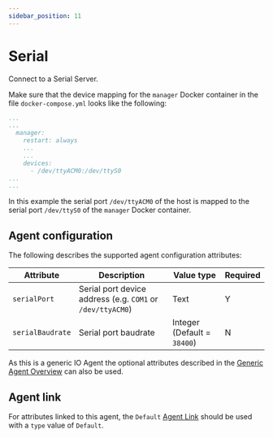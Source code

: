 ```yaml
---
sidebar_position: 11
---
```


# Serial

Connect to a Serial Server.

Make sure that the device mapping for the `manager` Docker container in the file `docker-compose.yml` looks like the following:
```yaml
...
...
  manager:
    restart: always
    ...
    ...
    devices:
      - /dev/ttyACM0:/dev/ttyS0
...
...      
```
In this example the serial port `/dev/ttyACM0` of the host is mapped to the serial port `/dev/ttyS0` of the `manager` Docker container.

## Agent configuration
The following describes the supported agent configuration attributes:

| Attribute | Description | Value type | Required |
| ------------- | ------------- | ------------- | ------------- |
| `serialPort` | Serial port device address (e.g. `COM1` or `/dev/ttyACM0`) | Text | Y |
| `serialBaudrate` | Serial port baudrate | Integer (Default = `38400`) | N |

As this is a generic IO Agent the optional attributes described in the [Generic Agent Overview](overview.md#generic-agents-io-agents) can also be used.

## Agent link
For attributes linked to this agent, the `Default` [Agent Link](overview.md#agent-links) should be used with a `type` value of `Default`.
